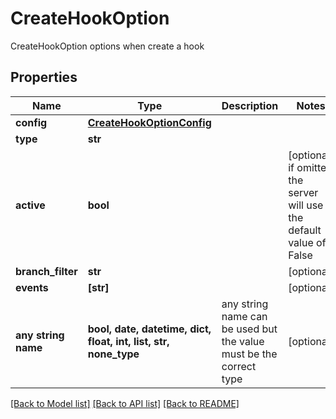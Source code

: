 # CreateHookOption

CreateHookOption options when create a hook

## Properties
Name | Type | Description | Notes
------------ | ------------- | ------------- | -------------
**config** | [**CreateHookOptionConfig**](CreateHookOptionConfig.md) |  | 
**type** | **str** |  | 
**active** | **bool** |  | [optional]  if omitted the server will use the default value of False
**branch_filter** | **str** |  | [optional] 
**events** | **[str]** |  | [optional] 
**any string name** | **bool, date, datetime, dict, float, int, list, str, none_type** | any string name can be used but the value must be the correct type | [optional]

[[Back to Model list]](../README.md#documentation-for-models) [[Back to API list]](../README.md#documentation-for-api-endpoints) [[Back to README]](../README.md)


